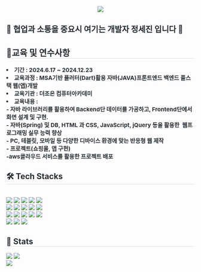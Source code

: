 

<div align= "center">
    <img src="https://capsule-render.vercel.app/api?type=wave&color=BFDAF7&height=180&text=Sejin%20Jeong&animation=fadeIn&fontColor=222222&fontSize=50" />
    </div>
    <div style="text-align: left;"> 
        <h2 style="color: #282d33;"> 🤗 협업과 소통을 중요시 여기는 개발자 정세진 입니다 🤗 </h2>  
     <div style="font-weight: 700; font-size: 15px; text-align: left; color: #282d33;"> 
        <h2 style="border-bottom: 1px solid #d8dee4; color: #282d33;"> 📖교육 및 연수사항</h2>
        <li>기간 : 2024.6.17 ~ 2024.12.23</li>
        <li>교육과정 : MSA기반 플러터(Dart)활용 자바(JAVA)프론트엔드 백엔드 풀스택 웹(앱)개발</li>
        <li>교육기관 : 더조은 컴퓨터아카데미</li>
        <li>교육내용 : <br />
            - 자바 라이브러리를 활용하여 Backend단 데이터를 가공하고, Frontend단에서 화면 설계 및 구현. <br />
            - 자바(Spring) 및 DB, HTML 과 CSS, JavaScript, jQuery 등을 활용한  웹프로그래밍 실무 능력 향상 <br />
            - PC, 테블릿, 모바일 등 다양한 디바이스 환경에 맞는 반응형 웹 제작<br />
            - 프로젝트(쇼핑몰, 앱 구현) <br />
            -aws클라우드 서비스를 활용한 프로젝트 배포
        </li>
    </div>
    </div>
    <div style="text-align: left;">
    <h2 style="border-bottom: 1px solid #d8dee4; color: #282d33;"> 🛠️ Tech Stacks </h2> <br> 
    <div style="margin: ; text-align: left;" "text-align: left;"> <img src="https://img.shields.io/badge/Amazon AWS-232F3E?style=for-the-badge&logo=Amazon AWS&logoColor=white">
          <img src="https://img.shields.io/badge/Apache Tomcat-F8DC75?style=for-the-badge&logo=Apache Tomcat&logoColor=white">
          <img src="https://img.shields.io/badge/CSS3-1572B6?style=for-the-badge&logo=CSS3&logoColor=white">
          <img src="https://img.shields.io/badge/Discord-5865F2?style=for-the-badge&logo=Discord&logoColor=white">
          <img src="https://img.shields.io/badge/Figma-F24E1E?style=for-the-badge&logo=Figma&logoColor=white">
          <br/><img src="https://img.shields.io/badge/Flutter-02569B?style=for-the-badge&logo=Flutter&logoColor=white">
          <img src="https://img.shields.io/badge/Github-181717?style=for-the-badge&logo=Github&logoColor=white">
          <img src="https://img.shields.io/badge/HTML5-E34F26?style=for-the-badge&logo=HTML5&logoColor=white">
          <img src="https://img.shields.io/badge/jQuery-0769AD?style=for-the-badge&logo=jQuery&logoColor=white">
          <img src="https://img.shields.io/badge/Java-007396?style=for-the-badge&logo=Java&logoColor=white">
          <br/><img src="https://img.shields.io/badge/Javascript-F7DF1E?style=for-the-badge&logo=Javascript&logoColor=white">
          <img src="https://img.shields.io/badge/Linux-FCC624?style=for-the-badge&logo=Linux&logoColor=white">
          <img src="https://img.shields.io/badge/MySQL-4479A1?style=for-the-badge&logo=MySQL&logoColor=white">
          <img src="https://img.shields.io/badge/Node.js-339933?style=for-the-badge&logo=Node.js&logoColor=white">
          <img src="https://img.shields.io/badge/Oracle-F80000?style=for-the-badge&logo=Oracle&logoColor=white">
          <br/><img src="https://img.shields.io/badge/React-61DAFB?style=for-the-badge&logo=React&logoColor=white">
          <img src="https://img.shields.io/badge/Spring Boot-6DB33F?style=for-the-badge&logo=Spring Boot&logoColor=white">
          <img src="https://img.shields.io/badge/Vue.js-4FC08D?style=for-the-badge&logo=Vue.js&logoColor=white">
          </div>
    </div>
    <div style="text-align: left;">  </div> 
    </div>
    <div style="text-align: left;"> 
    <h2 style="border-bottom: 1px solid #d8dee4; color: #282d33;"> 🏅 Stats </h2> 
        <div style="text-align: left;"> 
            <img src="https://github-readme-stats.vercel.app/api/top-langs/?username=sesejinjin1&layout=compact&bg_color=180,F6F5F5,00000000&title_color=000000&text_color=000000"/> 
            <img src="https://github-readme-stats.vercel.app/api?username=sesejinjin1&bg_color=180,FFE3CA,00000000&title_color=000000&text_color=000000"/> <br>
        </div> 
     <img src="https://capsule-render.vercel.app/api?type=wave&color=BFDAF7&height=150&section=footer&animation=twinkling" />
    </div>
    
